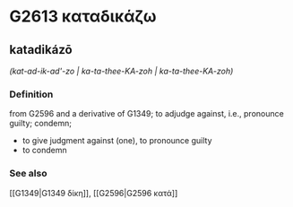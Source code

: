 # G2613 καταδικάζω

## katadikázō

_(kat-ad-ik-ad'-zo | ka-ta-thee-KA-zoh | ka-ta-thee-KA-zoh)_

### Definition

from G2596 and a derivative of G1349; to adjudge against, i.e., pronounce guilty; condemn; 

- to give judgment against (one), to pronounce guilty
- to condemn

### See also

[[G1349|G1349 δίκη]], [[G2596|G2596 κατά]]
